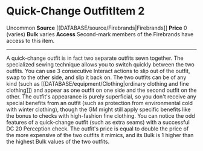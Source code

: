 ﻿---
bulk: varies
id: '2449'
item_category: Adventuring Gear
level: '2'
name: Quick-Change Outfit
rarity: Uncommon
source: '[[DATABASE/source/Firebrands|Firebrands]]'
subcategory: adventuringgear
trait:
- '[[DATABASE/trait/Uncommon|Uncommon]]'
type: Item

---
# Quick-Change Outfit<span class="item-type">Item 2</span>

<span class="trait-uncommon item-trait">Uncommon</span>
**Source** [[DATABASE/source/Firebrands|Firebrands]]
**Price** 0 (varies)
**Bulk** varies
**Access** Second-mark members of the Firebrands have access to this item.

---
A quick-change outfit is in fact two separate outfits sewn together. The specialized sewing technique allows you to switch quickly between the two outfits. You can use 3 consecutive Interact actions to slip out of the outfit, swap to the other side, and slip it back on. The two outfits can be of any kind (such as [[DATABASE/equipment/Clothing|ordinary clothing and fine clothing]]) and appear as one outfit on one side and the second outfit on the other. The outfit's appearance is purely superficial, so you don't receive any special benefits from an outfit (such as protection from environmental cold with winter clothing), though the GM might still apply specific benefits like the bonus to checks with high-fashion fine clothing. You can notice the odd features of a quick-change outfit (such as extra seams) with a successful DC 20 Perception check. The outfit's price is equal to double the price of the more expensive of the two outfits it mimics, and its Bulk is 1 higher than the highest Bulk values of the two outfits.